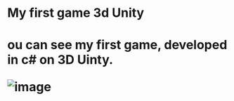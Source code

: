 <h1>My first game 3d Unity<h1>
  
<a>ou can see my first game, developed in c# on 3D Uinty.<a>
  
![image](https://user-images.githubusercontent.com/90828091/180036730-37d68f2f-d8de-4fa1-b6ae-126fecc442a7.png)

